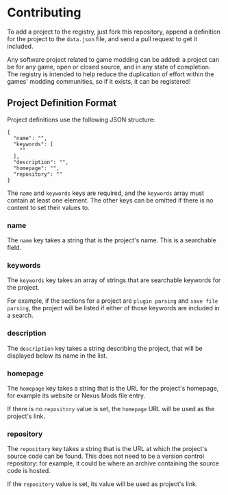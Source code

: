 Contributing
============

To add a project to the registry, just fork this repository, append a definition for the project to the `data.json` file, and send a pull request to get it included.

Any software project related to game modding can be added: a project can be for any game, open or closed source, and in any state of completion. The registry is intended to help reduce the duplication of effort within the games' modding communities, so if it exists, it can be registered!

## Project Definition Format

Project definitions use the following JSON structure:

```
{
  "name": "",
  "keywords": [
    ""
  ],
  "description": "",
  "homepage": "",
  "repository": ""
}
```

The `name` and `keywords` keys are required, and the `keywords` array must contain at least one element. The other keys can be omitted if there is no content to set their values to.

### name

The `name` key takes a string that is the project's name. This is a searchable field.

### keywords

The `keywords` key takes an array of strings that are searchable keywords for the project.

For example, if the sections for a project are `plugin parsing` and `save file parsing`, the project will be listed if either of those keywords are included in a search.

### description

The `description` key takes a string describing the project, that will be displayed below its name in the list.

### homepage

The `homepage` key takes a string that is the URL for the project's homepage, for example its website or Nexus Mods file entry.

If there is no `repository` value is set, the `homepage` URL will be used as the project's link.

### repository

The `repository` key takes a string that is the URL at which the project's source code can be found. This does not need to be a version control repository: for example, it could be where an archive containing the source code is hosted.

If the `repository` value is set, its value will be used as project's link.
